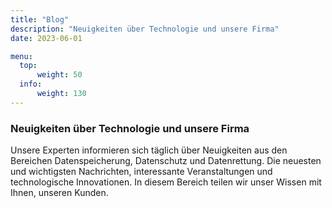 ```yaml
---
title: "Blog"
description: "Neuigkeiten über Technologie und unsere Firma"
date: 2023-06-01

menu:
  top:
      weight: 50
  info:
      weight: 130
---
```


### Neuigkeiten über Technologie und unsere Firma

Unsere Experten informieren sich täglich über Neuigkeiten aus den Bereichen Datenspeicherung, Datenschutz und Datenrettung. Die neuesten und wichtigsten Nachrichten, interessante Veranstaltungen und technologische Innovationen. In diesem Bereich teilen wir unser Wissen mit Ihnen, unseren Kunden.